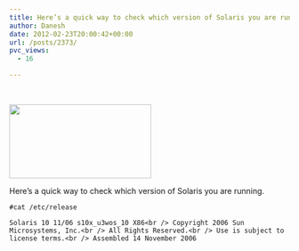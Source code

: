 ```yaml
---
title: Here’s a quick way to check which version of Solaris you are running.
author: Danesh
date: 2012-02-23T20:00:42+00:00
url: /posts/2373/
pvc_views:
  - 16

---
```

&nbsp;

<img loading="lazy" class="alignnone  wp-image-2387" title="solaris logo" src="/wp-content/uploads/2012/02/solaris-logo.png" alt="" width="255" height="133" /> 

Here&#8217;s a quick way to check which version of Solaris you are running.

`#cat /etc/release`

`Solaris 10 11/06 s10x_u3wos_10 X86<br />
Copyright 2006 Sun Microsystems, Inc.<br />
All Rights Reserved.<br />
Use is subject to license terms.<br />
Assembled 14 November 2006`